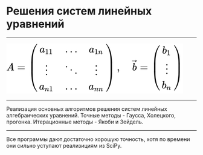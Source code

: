 # Решения систем линейных уравнений
____
![](./images/slau)
____
Реализация основных алгоритмов решения систем линейных алгебраических уравнений.
Точные методы - Гаусса, Холецкого, прогонка.
Итерационные методы - Якоби и Зейдель.
____
Все программы дают достаточно хорошую точность, хотя по времени они сильно уступают реализициям из SciPy.

